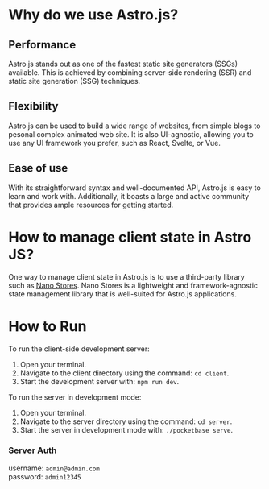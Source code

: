 # Why do we use Astro.js?

## Performance

Astro.js stands out as one of the fastest static site generators (SSGs) available. This is achieved by combining server-side rendering (SSR) and static site generation (SSG) techniques.

## Flexibility

Astro.js can be used to build a wide range of websites, from simple blogs to pesonal complex animated web site. It is also UI-agnostic, allowing you to use any UI framework you prefer, such as React, Svelte, or Vue.

## Ease of use

With its straightforward syntax and well-documented API, Astro.js is easy to learn and work with. Additionally, it boasts a large and active community that provides ample resources for getting started.

# How to manage client state in Astro JS?

One way to manage client state in Astro.js is to use a third-party library such as [Nano Stores](https://github.com/nanostores/nanostores#nano-stores). Nano Stores is a lightweight and framework-agnostic state management library that is well-suited for Astro.js applications.

# How to Run

To run the client-side development server:

1. Open your terminal.
2. Navigate to the client directory using the command: `cd client`.
3. Start the development server with: `npm run dev`.

To run the server in development mode:

1. Open your terminal.
2. Navigate to the server directory using the command: `cd server`.
3. Start the server in development mode with: `./pocketbase serve`.

### Server Auth
username: `admin@admin.com`
<br>
password: `admin12345`
